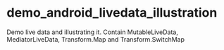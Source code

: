 # demo_android_livedata_illustration
Demo live data and illustrating it. Contain MutableLiveData, MediatorLiveData, Transform.Map and Transform.SwitchMap

